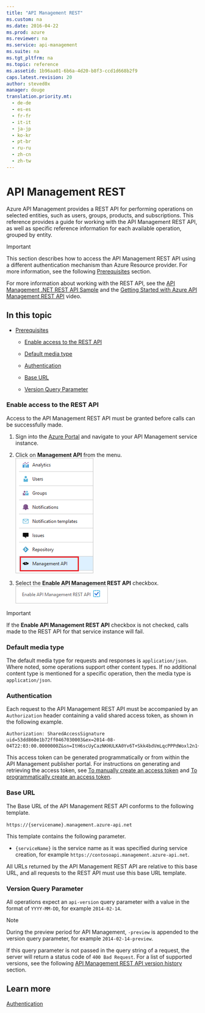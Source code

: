 ```yaml
---
title: "API Management REST"
ms.custom: na
ms.date: 2016-04-22
ms.prod: azure
ms.reviewer: na
ms.service: api-management
ms.suite: na
ms.tgt_pltfrm: na
ms.topic: reference
ms.assetid: 1b96aa01-6b6a-4d20-b8f3-ccd1d668b2f9
caps.latest.revision: 20
author: steved0x
manager: douge
translation.priority.mt: 
  - de-de
  - es-es
  - fr-fr
  - it-it
  - ja-jp
  - ko-kr
  - pt-br
  - ru-ru
  - zh-cn
  - zh-tw
---
```

# API Management REST

Azure API Management provides a REST API for performing operations on selected entities, such as users, groups, products, and subscriptions. This reference provides a guide for working with the API Management REST API, as well as specific reference information for each available operation, grouped by entity.  

>[!IMPORTANT]
>This section describes how to access the API Management REST API using a different authentication mechanism than Azure Resource provider. For more information, see the following [Prerequisites](#Prerequisites) section.
  
 For more information about working with the REST API, see the [API Management .NET REST API Sample](https://github.com/Azure/api-management-samples/tree/master/restApiDemo) and the [Getting Started with Azure API Management REST API](https://azure.microsoft.com/documentation/videos/getting-started-with-azure-api-management-rest-api/) video.  
  
## In this topic  
  
-   [Prerequisites](../ApiManagementREST/API-Management-REST.md#Prerequisites)  
  
    -   [Enable access to the REST API](../ApiManagementREST/API-Management-REST.md#EnableRESTAPI)  
  
    -   [Default media type](../ApiManagementREST/API-Management-REST.md#DefaultMediaType)  
  
    -   [Authentication](../ApiManagementREST/API-Management-REST.md#Authentication)  
  
    -   [Base URL](../ApiManagementREST/API-Management-REST.md#BaseURL)  
  
    -   [Version Query Parameter](../ApiManagementREST/API-Management-REST.md#VersionQueryParameter)
  
###  <a name="EnableRESTAPI"></a> Enable access to the REST API  
 Access to the API Management REST API must be granted before calls can be successfully made.

1. Sign into the [Azure Portal](https://portal.azure.com/) and navigate to your API Management service instance.

2. Click on **Management API** from the menu.  
    ![API Management Enable REST menu](../ApiManagementREST/media/apim-management-api-enable-menu.png)  

3. Select the **Enable API Management REST API** checkbox.  
     ![API Management Enable REST checkbox](../ApiManagementREST/media/apim-management-api-enable-checkbox.png)  
  
> [!IMPORTANT]
>  If the **Enable API Management REST API** checkbox is not checked, calls made to the REST API for that service instance will fail.  
  
###  <a name="DefaultMediaType"></a> Default media type  
 The default media type for requests and responses is `application/json`. Where noted, some operations support other content types. If no additional content type is mentioned for a specific operation, then the media type is `application/json`.  
  
###  <a name="Authentication"></a> Authentication  
 Each request to the API Management REST API must be accompanied by an `Authorization` header containing a valid shared access token, as shown in the following example.  
  
```
Authorization: SharedAccessSignature uid=53dd860e1b72ff0467030003&ex=2014-08-04T22:03:00.0000000Z&sn=ItH6scUyCazNKHULKA0Yv6T+Skk4bdVmLqcPPPdWoxl2n1+rVbhKlplFrqjkoUFRr0og4wjeDz4yfThC82OjfQ==  
```
  
 This access token can be generated programmatically or from within the API Management publisher portal. For instructions on generating and retrieving the access token, see [To manually create an access token](../ApiManagementREST/Azure-API-Management-REST-API-Authentication.md#ManuallyCreateToken) and [To programmatically create an access token](../ApiManagementREST/Azure-API-Management-REST-API-Authentication.md#ProgrammaticallyCreateToken).  
  
###  <a name="BaseURL"></a> Base URL  
 The Base URL of the API Management REST API conforms to the following template.  
  
 `https://{servicename}.management.azure-api.net`  
  
 This template contains the following parameter.  
  
-   `{serviceName}` is the service name as it was specified during service creation, for example `https://contosoapi.management.azure-api.net`.  
  
 All URLs returned by the API Management REST API are relative to this base URL, and all requests to the REST API must use this base URL template.  
  
###  <a name="VersionQueryParameter"></a> Version Query Parameter  
 All operations expect an `api-version` query parameter with a value in the format of `YYYY-MM-DD`, for example `2014-02-14`.  
  
> [!NOTE]
>  During the preview period for API Management, `-preview` is appended to the version query parameter, for example `2014-02-14-preview`.  
  
 If this query parameter is not passed in the query string of a request, the server will return a status code of `400 Bad Request`. For a list of supported versions, see the following [API Management REST API version history](../ApiManagementREST/API-Management-REST.md#VersionHistory) section.  
  
## Learn more

[Authentication](../ApiManagementREST/Azure-API-Management-REST-API-Authentication.md)
